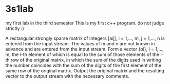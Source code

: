 # 3s1lab
my first lab in the third semester
This is my first c++ program. do not judge strictly :) 

A rectangular strongly sparse matrix of integers [aij], i = 1,..., m, j = 1,..., n is entered from the input stream. The values of m and n are not known in advance and are entered from the input stream.
Form a vector {bi}, i = 1,..., m, the i-th element of which is equal to the sum of those elements of the i-th row of the original matrix, in which the sum of the digits used in writing the number coincides with the sum of the digits of the first element of the same row of the original matrix.
Output the original matrix and the resulting vector to the output stream with the necessary comments.
